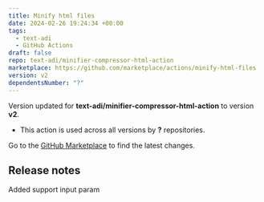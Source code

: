 ```yaml
---
title: Minify html files
date: 2024-02-26 19:24:34 +00:00
tags:
  - text-adi
  - GitHub Actions
draft: false
repo: text-adi/minifier-compressor-html-action
marketplace: https://github.com/marketplace/actions/minify-html-files
version: v2
dependentsNumber: "?"
---
```



Version updated for **text-adi/minifier-compressor-html-action** to version **v2**.
- This action is used across all versions by **?** repositories.

Go to the [GitHub Marketplace](https://github.com/marketplace/actions/minify-html-files) to find the latest changes.

## Release notes

Added support input param
